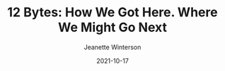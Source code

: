---
title: "12 Bytes: How We Got Here. Where We Might Go Next"
author: "Jeanette Winterson"
isbn: "0802159257"
isbn13: "9780802159250"
rating: "4"
publisher: "Grove Press"
pages: "324"
publishYear: "2021"
read: "2021"
goodreads_id: "58527285"
language: "en"
date: "2021-10-17"
---